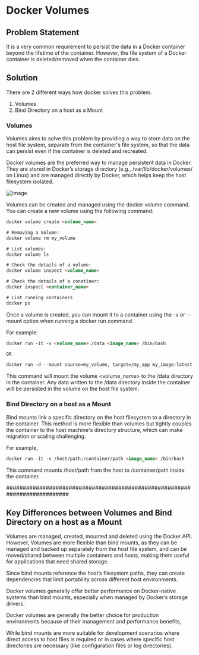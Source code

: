 # Docker Volumes

## Problem Statement

It is a very common requirement to persist the data in a Docker container beyond the lifetime of the container. However, the file system of a Docker container is deleted/removed when the container dies.

## Solution

There are 2 different ways how docker solves this problem.

1. Volumes
2. Bind Directory on a host as a Mount

### Volumes 

Volumes aims to solve this problem by providing a way to store data on the host file system, separate from the container's file system, 
so that the data can persist even if the container is deleted and recreated.

Docker volumes are the preferred way to manage persistent data in Docker. They are stored in Docker’s storage directory (e.g., /var/lib/docker/volumes/ on Linux) and are managed directly by Docker, which helps keep the host filesystem isolated.

![image](https://user-images.githubusercontent.com/43399466/218018334-286d8949-d155-4d55-80bc-24827b02f9b1.png)


Volumes can be created and managed using the docker volume command. You can create a new volume using the following command:

```html
docker volume create <volume_name>
```

```html
# Removing a Volume: 
docker volume rm my_volume

# List volumes:
docker volume ls

# Check the details of a volume:
docker volume inspect <volume_name>

# Check the details of a conatiner:
docker inspect <container_name>

# List running containers
docker ps
```

Once a volume is created, you can mount it to a container using the -v or --mount option when running a docker run command. 

For example:

```html
docker run -it -v <volume_name>:/data <image_name> /bin/bash

OR

docker run -d --mount source=my_volume, target=/my_app my_image:latest
```

This command will mount the volume <volume_name> to the /data directory in the container. Any data written to the /data directory
inside the container will be persisted in the volume on the host file system.

### Bind Directory on a host as a Mount

Bind mounts link a specific directory on the host filesystem to a directory in the container. This method is more flexible than volumes but tightly couples the container to the host machine's directory structure, which can make migration or scaling challenging.

For example, 

```html
docker run -it -v /host/path:/container/path <image_name> /bin/bash
```

This command mounts /host/path from the host to /container/path inside the container.


###########################################################################

## Key Differences between Volumes and Bind Directory on a host as a Mount

Volumes are managed, created, mounted and deleted using the Docker API. However, Volumes are more flexible than bind mounts, as they can be managed and backed up separately from the host file system, and can be moved/shared between multiple containers and hosts, making them useful for applications that need shared storage.

Since bind mounts reference the host’s filesystem paths, they can create dependencies that limit portability across different host environments.

Docker volumes generally offer better performance on Docker-native systems than bind mounts, especially when managed by Docker’s storage drivers.

Docker volumes are generally the better choice for production environments because of their management and performance benefits, 

While bind mounts are more suitable for development scenarios where direct access to host files is required or in cases where specific host directories are necessary (like configuration files or log directories).


